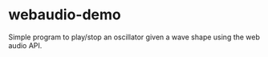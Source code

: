 # webaudio-demo

Simple program to play/stop an oscillator given a wave shape using the web audio API.
